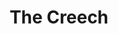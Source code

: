 ---
title: The Creech
issue: 1A
issue_nr: 1
full_title: A Vision Of Death
subtitle: ""
story_arc: ""
crossover: ""
variant: A
publisher: Image Comics
creators: 
  - Greg Capullo
  - Danny Miki
release_date: Oct 1997
release_year: 1997
genre:
  - Action
format: Comic
pages: 32
signed_by: ""
price: 1.95
---